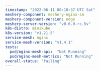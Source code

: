 ```yaml
---
timestamp: "2022-06-11 00:10:37 UTC Sat"
meshery-component: meshery-nginx-sm
meshery-component-version: edge
meshery-server-version: "v0.6.0-rc.5v"
k8s-distro: minikube
k8s-version: "v1.21.5"
service-mesh: nginx
service-mesh-version: "v1.4.1"
tests:
  pod/nginx-mesh-api:  "Not Running"
  pod/nginx-mesh-metrics: "Not Running"
overall-status: "failing"
---
```

